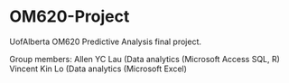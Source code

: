 # OM620-Project
UofAlberta OM620 Predictive Analysis final project.

Group members:
Allen YC Lau (Data analytics (Microsoft Access SQL, R)
Vincent Kin Lo (Data analytics (Microsoft Excel)
